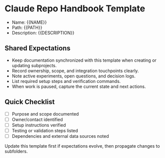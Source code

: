 # Claude Repo Handbook Template

- Name: {{NAME}}
- Path: {{PATH}}
- Description: {{DESCRIPTION}}

## Shared Expectations
- Keep documentation synchronized with this template when creating or updating subprojects.
- Record ownership, scope, and integration touchpoints clearly.
- Note active experiments, open questions, and decision logs.
- List required setup steps and verification commands.
- When work is paused, capture the current state and next actions.

## Quick Checklist
- [ ] Purpose and scope documented
- [ ] Owner/contact identified
- [ ] Setup instructions verified
- [ ] Testing or validation steps listed
- [ ] Dependencies and external data sources noted

Update this template first if expectations evolve, then propagate changes to subfolders.
